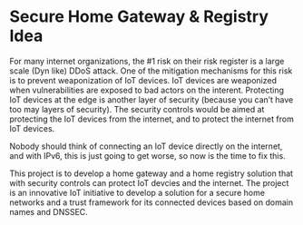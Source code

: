# Secure Home Gateway & Registry Idea

For many internet organizations, the #1 risk on their risk register is a large scale (Dyn like) DDoS attack.   One of the mitigation mechanisms for this risk is to prevent weaponization of IoT devices.  IoT devices are weaponized when vulnerabilities are exposed to bad actors on the interent.  Protecting IoT devices at the edge is another layer of security (because you can’t have too may layers of security). The security controls would be aimed at protecting the IoT devices from the internet, and to protect the internet from IoT devices.  

Nobody should think of connecting an IoT device directly on the internet, and with IPv6, this is just going to get worse, so now is the time to fix this.

This project is to develop a home gateway and a home registry solution that with security controls can protect IoT devcies and the internet.  The project is an innovative IoT initiative to develop a solution for a secure home networks and a trust framework for its connected devices based on domain names and DNSSEC.




